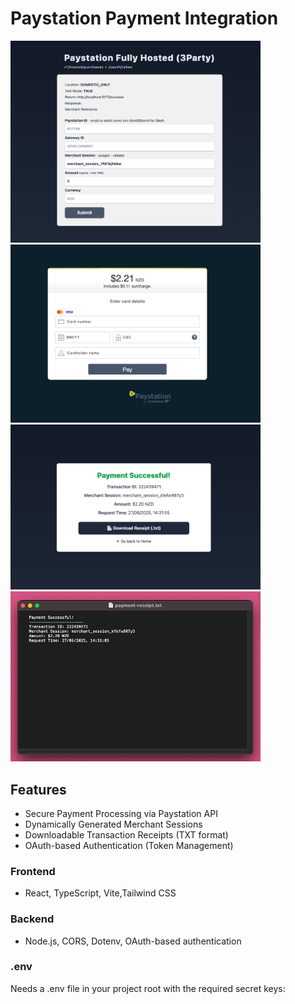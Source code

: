 # Paystation Payment Integration

<img src="./assets/images/landingPage.png" alt="Landing Page" width="400">
<img src="./assets/images/hostedPage.png" alt="Paystation Hosted Page" width="400">
<img src="./assets/images/successPage.png" alt="Success Page" width="400">
<img src="./assets/images/textPage.png" alt="Success Page" width="400">

## Features

- Secure Payment Processing via Paystation API
- Dynamically Generated Merchant Sessions
- Downloadable Transaction Receipts (TXT format)
- OAuth-based Authentication (Token Management)

### Frontend

- React, TypeScript, Vite,Tailwind CSS

### Backend

- Node.js, CORS, Dotenv, OAuth-based authentication

### .env

Needs a .env file in your project root with the required secret keys:
